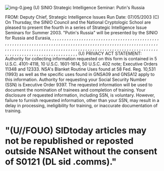 ![img-0.jpeg](img-0.jpeg)
(U) SINIO Strategic Intelligence Seminar: Putin's Russia

FROM:
Deputy Chief, Strategic Intelligence Issues
Run Date: 07/05/2003
(C) On Thursday, the SINIO Council and the National Cryptologic School are pleased to present the fourth in a series of Strategic Intelligence Issue Seminars for Summer 2003. "Putin's Russia" will be presented by the SINIO for Russia and Eurasia, , , , , , , , , , , , , , , , , , , , , , , , , , , , , , , , , , , , , , , , , , , , , , , , , , , , , , , , , , , , , , , , , , , , , , , , , , , , , , , , , , , , , , , , , , , , , , , , , , , , , , , , , , , , , , , , , , , , , , , , , , , , , , , , , , , , , , , , , , , , , , , , , , , , , , , , , , , , , , , , , , , , , , , , , , , , , , , , , , , , , , , , , , , , , , , , , , , , , , , , ,
(U) PRIVACY ACT STATEMENT: Authority for collecting information requested on this form is contained in 5 U.S.C. 4101-4118, 10 U.S.C. 1601-1614, 50 U.S.C. 402 note; Executive Orders 11348 and 12333. NSA's Blanket Routine Uses found at 58 Fed. Reg. 10,531 (1993) as well as the specific uses found in GNSA09 and GNSA12 apply to this information. Authority for requesting your Social Security Number (SSN) is Executive Order 9397. The requested information will be used to document the nomination of trainees and completion of training. Your disclosure of requested information, including SSN, is voluntary. However, failure to furnish requested information, other than your SSN, may result in a delay in processing, ineligibility for training, or inaccurate documentation of training.

# "(U//FOUO) SIDtoday articles may not be republished or reposted outside NSANet without the consent of S0121 (DL sid .comms)."
